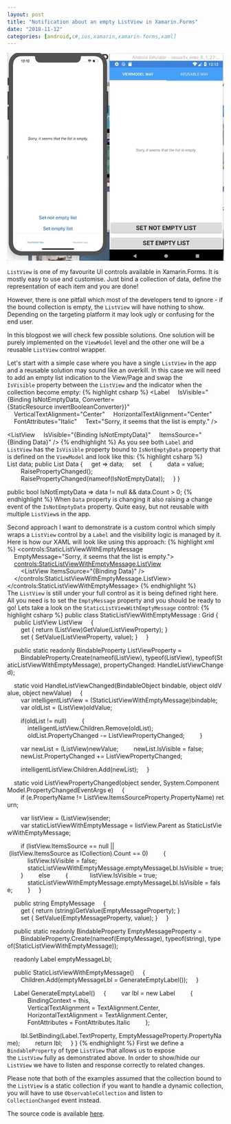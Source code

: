```yaml
---
layout: post
title: "Notification about an empty ListView in Xamarin.Forms"
date: "2018-11-12"
categories: [android,c#,ios,xamarin,xamarin-forms,xaml]
---
```


![](/images/2018-11-12-notification-about-an-empty-listview-in-xamarin-forms/1.gif)

`ListView` is one of my favourite UI controls available in Xamarin.Forms. It is mostly easy to use and customise. Just bind a collection of data, define the representation of each item and you are done!

However, there is one pitfall which most of the developers tend to ignore - if the bound collection is empty, the `ListView` will have nothing to show. Depending on the targeting platform it may look ugly or confusing for the end user.

In this blogpost we will check few possible solutions. One solution will be purely implemented on the `ViewModel` level and the other one will be a reusable `ListView` control wrapper.

Let's start with a simple case where you have a single `ListView` in the app and a reusable solution may sound like an overkill. In this case we will need to add an empty list indication to the View/Page and swap the `IsVisible` property between the `ListView` and the indicator when the collection become empty:
{% highlight csharp %}
 <Label
    IsVisible="{Binding IsNotEmptyData, Converter={StaticResource invertBooleanConverter}}"
    VerticalTextAlignment="Center"
    HorizontalTextAlignment="Center"
    FontAttributes="Italic"
    Text="Sorry, it seems that the list is empty." />

<ListView
    IsVisible="{Binding IsNotEmptyData}"
    ItemsSource="{Binding Data}" />
{% endhighlight %}
As you see both `Label` and `ListView` has the `IsVisible` property bound to `IsNotEmptyData` property that is defined on the `ViewModel` and look like this:
{% highlight csharp %}
List<string> data;
public List<string> Data
{
    get => data;
    set
    {
        data = value;
        RaisePropertyChanged();
        RaisePropertyChanged(nameof(IsNotEmptyData));
    }
}

public bool IsNotEmptyData => data != null && data.Count > 0;
{% endhighlight %}
When `Data` property is changing it also raising a change event of the `IsNotEmptyData` property. Quite easy, but not reusable with multiple `ListView`s in the app.

Second approach I want to demonstrate is a custom control which simply wraps a `ListView` control by a `Label` and the visibility logic is managed by it. Here is how our XAML will look like using this approach:
{% highlight xml %}
<controls:StaticListViewWithEmptyMessage
    EmptyMessage="Sorry, it seems that the list is empty.">
    <controls:StaticListViewWithEmptyMessage.ListView>
        <ListView ItemsSource="{Binding Data}" />
    </controls:StaticListViewWithEmptyMessage.ListView>
</controls:StaticListViewWithEmptyMessage>
{% endhighlight %}
The `ListView` is still under your full control as it is being defined right here. All you need is to set the `EmptyMessage` property and you should be ready to go! Lets take a look on the `StaticListViewWithEmptyMessage` control:
{% highlight csharp %}
public class StaticListViewWithEmptyMessage : Grid
{
    public ListView ListView
    {
        get { return (ListView)GetValue(ListViewProperty); }
        set { SetValue(ListViewProperty, value); }
    }

    public static readonly BindableProperty ListViewProperty =
        BindableProperty.Create(nameof(ListView), typeof(ListView), typeof(StaticListViewWithEmptyMessage), propertyChanged: HandleListViewChanged);

    static void HandleListViewChanged(BindableObject bindable, object oldValue, object newValue)
    {
        var intelligentListView = (StaticListViewWithEmptyMessage)bindable;
        var oldList = (ListView)oldValue;

        if(oldList != null)
        {
            intelligentListView.Children.Remove(oldList);
            oldList.PropertyChanged -= ListViewPropertyChanged;
        }

        var newList = (ListView)newValue;
        newList.IsVisible = false;
        newList.PropertyChanged += ListViewPropertyChanged;

        intelligentListView.Children.Add(newList);
    }

    static void ListViewPropertyChanged(object sender, System.ComponentModel.PropertyChangedEventArgs e)
    {
        if (e.PropertyName != ListView.ItemsSourceProperty.PropertyName) return;

        var listView = (ListView)sender;
        var staticListViewWithEmptyMessage = listView.Parent as StaticListViewWithEmptyMessage;

        if (listView.ItemsSource == null || (listView.ItemsSource as ICollection).Count == 0)
        {
            listView.IsVisible = false;
            staticListViewWithEmptyMessage.emptyMessageLbl.IsVisible = true;
        }
        else
        {
            listView.IsVisible = true;
            staticListViewWithEmptyMessage.emptyMessageLbl.IsVisible = false;
        }
    }

    public string EmptyMessage
    {
        get { return (string)GetValue(EmptyMessageProperty); }
        set { SetValue(EmptyMessageProperty, value); }
    }

    public static readonly BindableProperty EmptyMessageProperty =
        BindableProperty.Create(nameof(EmptyMessage), typeof(string), typeof(StaticListViewWithEmptyMessage));

    readonly Label emptyMessageLbl;

    public StaticListViewWithEmptyMessage()
    {
        Children.Add(emptyMessageLbl = GenerateEmptyLabel());
    }

    Label GenerateEmptyLabel()
    {
        var lbl = new Label
        {
            BindingContext = this, 
            VerticalTextAlignment = TextAlignment.Center,
            HorizontalTextAlignment = TextAlignment.Center,
            FontAttributes = FontAttributes.Italic
        };

        lbl.SetBinding(Label.TextProperty, EmptyMessageProperty.PropertyName);
        return lbl;
    }
}
{% endhighlight %}
First we define a `BindableProperty` of type `ListView` that allows us to expose the `ListView` fully as demonstrated above. In order to show/hide our `ListView` we have to listen and response correctly to related changes.

Please note that both of the examples assumed that the collection bound to the `ListView` is a static collection if you want to handle a dynamic collection, you will have to use `ObservableCollection` and listen to `CollectionChanged` event instead.

The source code is available [here](https://github.com/yuv4ik/XFEmptyListMessage).
